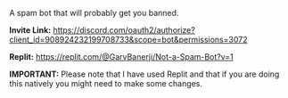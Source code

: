 A spam bot that will probably get you banned.

**Invite Link:** https://discord.com/oauth2/authorize?client_id=908924232199708733&scope=bot&permissions=3072

**Replit:** https://replit.com/@GarvBanerji/Not-a-Spam-Bot?v=1

**IMPORTANT:** Please note that I have used Replit and that if you are doing this natively you might need to make some changes.
